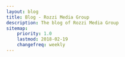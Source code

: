 ```yaml
---
layout: blog
title: Blog - Rozzi Media Group
description: The blog of Rozzi Media Group
sitemap:
    priority: 1.0
    lastmod: 2018-02-19
    changefreq: weekly
---
```

